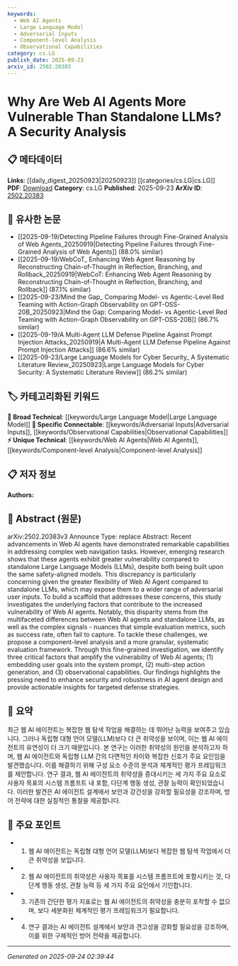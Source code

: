 ```yaml
---
keywords:
  - Web AI Agents
  - Large Language Model
  - Adversarial Inputs
  - Component-level Analysis
  - Observational Capabilities
category: cs.LG
publish_date: 2025-09-23
arxiv_id: 2502.20383
---
```


<!-- KEYWORD_LINKING_METADATA:
{
  "processed_timestamp": "2025-09-24T02:39:44.872207",
  "vocabulary_version": "1.0",
  "selected_keywords": [
    "Web AI Agents",
    "Large Language Model",
    "Adversarial Inputs",
    "Component-level Analysis",
    "Observational Capabilities"
  ],
  "rejected_keywords": [],
  "similarity_scores": {
    "Web AI Agents": 0.82,
    "Large Language Model": 0.8,
    "Adversarial Inputs": 0.78,
    "Component-level Analysis": 0.77,
    "Observational Capabilities": 0.74
  },
  "extraction_method": "AI_prompt_based",
  "budget_applied": true,
  "candidates_json": {
    "candidates": [
      {
        "surface": "Web AI Agents",
        "canonical": "Web AI Agents",
        "aliases": [
          "Web-based AI Agents",
          "Online AI Agents"
        ],
        "category": "unique_technical",
        "rationale": "This term is central to the paper's focus on security vulnerabilities specific to web-based implementations.",
        "novelty_score": 0.75,
        "connectivity_score": 0.65,
        "specificity_score": 0.85,
        "link_intent_score": 0.82
      },
      {
        "surface": "Standalone LLMs",
        "canonical": "Large Language Model",
        "aliases": [
          "Standalone Large Language Models"
        ],
        "category": "broad_technical",
        "rationale": "Understanding the differences between standalone and web-based implementations is crucial for linking security analysis.",
        "novelty_score": 0.45,
        "connectivity_score": 0.88,
        "specificity_score": 0.7,
        "link_intent_score": 0.8
      },
      {
        "surface": "Adversarial User Inputs",
        "canonical": "Adversarial Inputs",
        "aliases": [
          "Adversarial Attacks",
          "Malicious Inputs"
        ],
        "category": "specific_connectable",
        "rationale": "This concept is key to understanding vulnerabilities and defense strategies in AI systems.",
        "novelty_score": 0.68,
        "connectivity_score": 0.79,
        "specificity_score": 0.82,
        "link_intent_score": 0.78
      },
      {
        "surface": "Component-level Analysis",
        "canonical": "Component-level Analysis",
        "aliases": [
          "Detailed Component Analysis"
        ],
        "category": "unique_technical",
        "rationale": "This approach is novel and specific to the methodology proposed for evaluating AI agent vulnerabilities.",
        "novelty_score": 0.72,
        "connectivity_score": 0.6,
        "specificity_score": 0.8,
        "link_intent_score": 0.77
      },
      {
        "surface": "Observational Capabilities",
        "canonical": "Observational Capabilities",
        "aliases": [
          "Observation Abilities"
        ],
        "category": "specific_connectable",
        "rationale": "Understanding observational capabilities is critical for analyzing security vulnerabilities in AI agents.",
        "novelty_score": 0.65,
        "connectivity_score": 0.75,
        "specificity_score": 0.78,
        "link_intent_score": 0.74
      }
    ],
    "ban_list_suggestions": [
      "success rate",
      "evaluation metrics"
    ]
  },
  "decisions": [
    {
      "candidate_surface": "Web AI Agents",
      "resolved_canonical": "Web AI Agents",
      "decision": "linked",
      "scores": {
        "novelty": 0.75,
        "connectivity": 0.65,
        "specificity": 0.85,
        "link_intent": 0.82
      }
    },
    {
      "candidate_surface": "Standalone LLMs",
      "resolved_canonical": "Large Language Model",
      "decision": "linked",
      "scores": {
        "novelty": 0.45,
        "connectivity": 0.88,
        "specificity": 0.7,
        "link_intent": 0.8
      }
    },
    {
      "candidate_surface": "Adversarial User Inputs",
      "resolved_canonical": "Adversarial Inputs",
      "decision": "linked",
      "scores": {
        "novelty": 0.68,
        "connectivity": 0.79,
        "specificity": 0.82,
        "link_intent": 0.78
      }
    },
    {
      "candidate_surface": "Component-level Analysis",
      "resolved_canonical": "Component-level Analysis",
      "decision": "linked",
      "scores": {
        "novelty": 0.72,
        "connectivity": 0.6,
        "specificity": 0.8,
        "link_intent": 0.77
      }
    },
    {
      "candidate_surface": "Observational Capabilities",
      "resolved_canonical": "Observational Capabilities",
      "decision": "linked",
      "scores": {
        "novelty": 0.65,
        "connectivity": 0.75,
        "specificity": 0.78,
        "link_intent": 0.74
      }
    }
  ]
}
-->

# Why Are Web AI Agents More Vulnerable Than Standalone LLMs? A Security Analysis

## 📋 메타데이터

**Links**: [[daily_digest_20250923|20250923]] [[categories/cs.LG|cs.LG]]
**PDF**: [Download](https://arxiv.org/pdf/2502.20383.pdf)
**Category**: cs.LG
**Published**: 2025-09-23
**ArXiv ID**: [2502.20383](https://arxiv.org/abs/2502.20383)

## 🔗 유사한 논문
- [[2025-09-19/Detecting Pipeline Failures through Fine-Grained Analysis of Web Agents_20250919|Detecting Pipeline Failures through Fine-Grained Analysis of Web Agents]] (88.0% similar)
- [[2025-09-19/WebCoT_ Enhancing Web Agent Reasoning by Reconstructing Chain-of-Thought in Reflection, Branching, and Rollback_20250919|WebCoT: Enhancing Web Agent Reasoning by Reconstructing Chain-of-Thought in Reflection, Branching, and Rollback]] (87.1% similar)
- [[2025-09-23/Mind the Gap_ Comparing Model- vs Agentic-Level Red Teaming with Action-Graph Observability on GPT-OSS-20B_20250923|Mind the Gap: Comparing Model- vs Agentic-Level Red Teaming with Action-Graph Observability on GPT-OSS-20B]] (86.7% similar)
- [[2025-09-19/A Multi-Agent LLM Defense Pipeline Against Prompt Injection Attacks_20250919|A Multi-Agent LLM Defense Pipeline Against Prompt Injection Attacks]] (86.6% similar)
- [[2025-09-23/Large Language Models for Cyber Security_ A Systematic Literature Review_20250923|Large Language Models for Cyber Security: A Systematic Literature Review]] (86.2% similar)

## 🏷️ 카테고리화된 키워드
**🧠 Broad Technical**: [[keywords/Large Language Model|Large Language Model]]
**🔗 Specific Connectable**: [[keywords/Adversarial Inputs|Adversarial Inputs]], [[keywords/Observational Capabilities|Observational Capabilities]]
**⚡ Unique Technical**: [[keywords/Web AI Agents|Web AI Agents]], [[keywords/Component-level Analysis|Component-level Analysis]]

## 📋 저자 정보

**Authors:** 

## 📄 Abstract (원문)

arXiv:2502.20383v3 Announce Type: replace 
Abstract: Recent advancements in Web AI agents have demonstrated remarkable capabilities in addressing complex web navigation tasks. However, emerging research shows that these agents exhibit greater vulnerability compared to standalone Large Language Models (LLMs), despite both being built upon the same safety-aligned models. This discrepancy is particularly concerning given the greater flexibility of Web AI Agent compared to standalone LLMs, which may expose them to a wider range of adversarial user inputs. To build a scaffold that addresses these concerns, this study investigates the underlying factors that contribute to the increased vulnerability of Web AI agents. Notably, this disparity stems from the multifaceted differences between Web AI agents and standalone LLMs, as well as the complex signals - nuances that simple evaluation metrics, such as success rate, often fail to capture. To tackle these challenges, we propose a component-level analysis and a more granular, systematic evaluation framework. Through this fine-grained investigation, we identify three critical factors that amplify the vulnerability of Web AI agents; (1) embedding user goals into the system prompt, (2) multi-step action generation, and (3) observational capabilities. Our findings highlights the pressing need to enhance security and robustness in AI agent design and provide actionable insights for targeted defense strategies.

## 📝 요약

최근 웹 AI 에이전트는 복잡한 웹 탐색 작업을 해결하는 데 뛰어난 능력을 보여주고 있습니다. 그러나 독립형 대형 언어 모델(LLM)보다 더 큰 취약성을 보이며, 이는 웹 AI 에이전트의 유연성이 더 크기 때문입니다. 본 연구는 이러한 취약성의 원인을 분석하고자 하며, 웹 AI 에이전트와 독립형 LLM 간의 다면적인 차이와 복잡한 신호가 주요 요인임을 발견했습니다. 이를 해결하기 위해 구성 요소 수준의 분석과 체계적인 평가 프레임워크를 제안합니다. 연구 결과, 웹 AI 에이전트의 취약성을 증대시키는 세 가지 주요 요소로 사용자 목표의 시스템 프롬프트 내 포함, 다단계 행동 생성, 관찰 능력이 확인되었습니다. 이러한 발견은 AI 에이전트 설계에서 보안과 강건성을 강화할 필요성을 강조하며, 방어 전략에 대한 실질적인 통찰을 제공합니다.

## 🎯 주요 포인트

- 1. 웹 AI 에이전트는 독립형 대형 언어 모델(LLM)보다 복잡한 웹 탐색 작업에서 더 큰 취약성을 보입니다.
- 2. 웹 AI 에이전트의 취약성은 사용자 목표를 시스템 프롬프트에 포함시키는 것, 다단계 행동 생성, 관찰 능력 등 세 가지 주요 요인에서 기인합니다.
- 3. 기존의 간단한 평가 지표로는 웹 AI 에이전트의 취약성을 충분히 포착할 수 없으며, 보다 세분화된 체계적인 평가 프레임워크가 필요합니다.
- 4. 연구 결과는 AI 에이전트 설계에서 보안과 견고성을 강화할 필요성을 강조하며, 이를 위한 구체적인 방어 전략을 제공합니다.


---

*Generated on 2025-09-24 02:39:44*